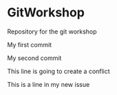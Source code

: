 # GitWorkshop
Repository for the git workshop

My first commit

My second commit


This line is going to create a conflict

This is a line in my new issue

